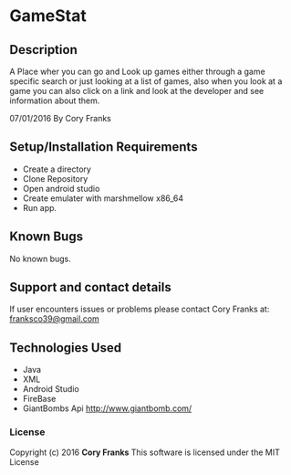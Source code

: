 # GameStat

## Description
A Place wher you can go and Look up games either through a game specific search or just looking at a list of games, also when you look at a game you can also click on a link and look at the developer and see information about them.

07/01/2016
By Cory Franks


## Setup/Installation Requirements

* Create a directory
* Clone Repository
* Open android studio
* Create emulater with marshmellow x86_64
* Run app.


## Known Bugs

No known bugs.

## Support and contact details

If user encounters issues or problems please contact Cory Franks at: franksco39@gmail.com

## Technologies Used

* Java
* XML
* Android Studio
* FireBase
* GiantBombs Api http://www.giantbomb.com/


### License

Copyright (c) 2016 **Cory Franks**
This software is licensed under the MIT License
